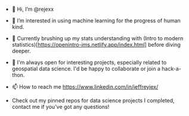 - 👋 Hi, I’m @rejexx
- 👀 I’m interested in using machine learning for the progress of human kind.
- 🌱 Currently brushing up my stats understanding with (Intro to modern statistics)[https://openintro-ims.netlify.app/index.html] before diving deeper.
- 💞️ I'm always open for interesting projects, especially related to geospatial data science.  I'd be happy to collaborate or join a hack-a-thon.
- 📫 How to reach me https://www.linkedin.com/in/jeffreyjex/

- Check out my pinned repos for data science projects I completed, contact me if you've got any questions!

<!---
rejexx/rejexx is a ✨ special ✨ repository because its `README.md` (this file) appears on your GitHub profile.
You can click the Preview link to take a look at your changes.
--->

